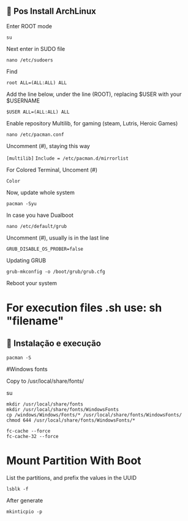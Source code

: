 ## 🚀 Pos Install ArchLinux

Enter ROOT mode

    su

Next enter in SUDO file

    nano /etc/sudoers

Find

`root ALL=(ALL:ALL) ALL`

Add the line below, under the line (ROOT), replacing $USER with your $USERNAME

`$USER ALL=(ALL:ALL) ALL`

Enable repository Multilib, for gaming (steam, Lutris, Heroic Games)
    
    nano /etc/pacman.conf

Uncomment (#), staying this way

`[multilib]`
`Include = /etc/pacman.d/mirrorlist`

For Colored Terminal, Uncoment (#)

`Color`

Now, update whole system

    pacman -Syu

In case you  have Dualboot

    nano /etc/default/grub

Uncomment (#), usually is in the last line

`GRUB_DISABLE_OS_PROBER=false`

Updating GRUB

    grub-mkconfig -o /boot/grub/grub.cfg

Reboot your system

# For execution files .sh use: sh "filename"

## 🚀 Instalação e execução

    pacman -S

#Windows fonts

Copy to /usr/local/share/fonts/

su

    mkdir /usr/local/share/fonts
    mkdir /usr/local/share/fonts/WindowsFonts
    cp /windows/Windows/Fonts/* /usr/local/share/fonts/WindowsFonts/
    chmod 644 /usr/local/share/fonts/WindowsFonts/*

    fc-cache --force
    fc-cache-32 --force

# Mount Partition With Boot
List the partitions, and prefix the values in the UUID

    lsblk -f

After generate

    mkinticpio -p



